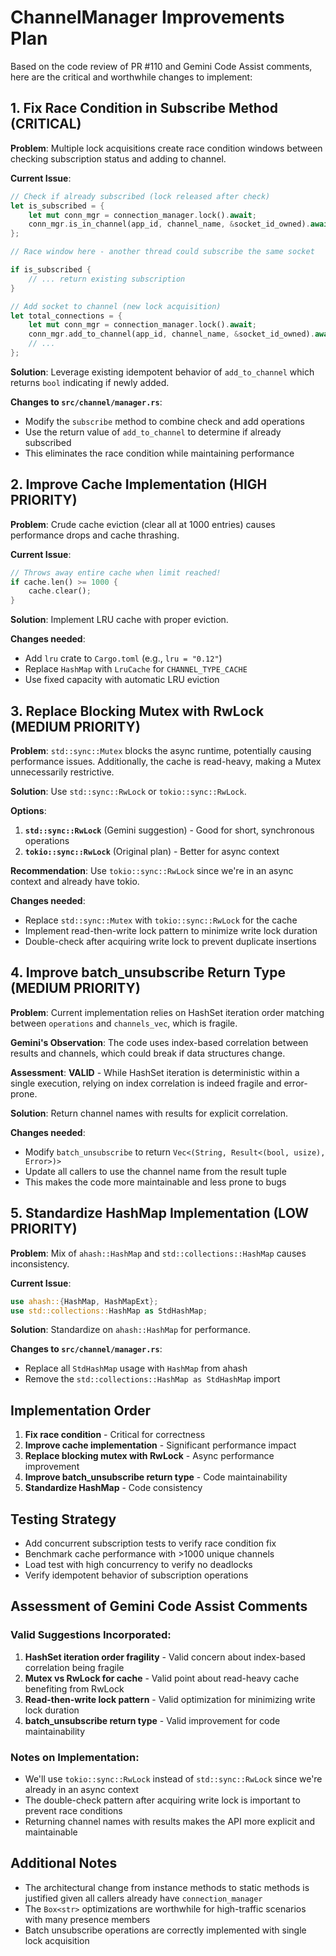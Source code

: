 # ChannelManager Improvements Plan

Based on the code review of PR #110 and Gemini Code Assist comments, here are the critical and worthwhile changes to implement:

## 1. Fix Race Condition in Subscribe Method (CRITICAL)

**Problem**: Multiple lock acquisitions create race condition windows between checking subscription status and adding to channel.

**Current Issue**:
```rust
// Check if already subscribed (lock released after check)
let is_subscribed = {
    let mut conn_mgr = connection_manager.lock().await;
    conn_mgr.is_in_channel(app_id, channel_name, &socket_id_owned).await?
};

// Race window here - another thread could subscribe the same socket

if is_subscribed {
    // ... return existing subscription
}

// Add socket to channel (new lock acquisition)
let total_connections = {
    let mut conn_mgr = connection_manager.lock().await;
    conn_mgr.add_to_channel(app_id, channel_name, &socket_id_owned).await?;
    // ...
};
```

**Solution**: Leverage existing idempotent behavior of `add_to_channel` which returns `bool` indicating if newly added.

**Changes to `src/channel/manager.rs`**:
- Modify the `subscribe` method to combine check and add operations
- Use the return value of `add_to_channel` to determine if already subscribed
- This eliminates the race condition while maintaining performance

## 2. Improve Cache Implementation (HIGH PRIORITY)

**Problem**: Crude cache eviction (clear all at 1000 entries) causes performance drops and cache thrashing.

**Current Issue**:
```rust
// Throws away entire cache when limit reached!
if cache.len() >= 1000 {
    cache.clear();
}
```

**Solution**: Implement LRU cache with proper eviction.

**Changes needed**:
- Add `lru` crate to `Cargo.toml` (e.g., `lru = "0.12"`)
- Replace `HashMap` with `LruCache` for `CHANNEL_TYPE_CACHE`
- Use fixed capacity with automatic LRU eviction

## 3. Replace Blocking Mutex with RwLock (MEDIUM PRIORITY)

**Problem**: `std::sync::Mutex` blocks the async runtime, potentially causing performance issues. Additionally, the cache is read-heavy, making a Mutex unnecessarily restrictive.

**Solution**: Use `std::sync::RwLock` or `tokio::sync::RwLock`.

**Options**:
1. **`std::sync::RwLock`** (Gemini suggestion) - Good for short, synchronous operations
2. **`tokio::sync::RwLock`** (Original plan) - Better for async context

**Recommendation**: Use `tokio::sync::RwLock` since we're in an async context and already have tokio.

**Changes needed**:
- Replace `std::sync::Mutex` with `tokio::sync::RwLock` for the cache
- Implement read-then-write lock pattern to minimize write lock duration
- Double-check after acquiring write lock to prevent duplicate insertions

## 4. Improve batch_unsubscribe Return Type (MEDIUM PRIORITY)

**Problem**: Current implementation relies on HashSet iteration order matching between `operations` and `channels_vec`, which is fragile.

**Gemini's Observation**: The code uses index-based correlation between results and channels, which could break if data structures change.

**Assessment**: **VALID** - While HashSet iteration is deterministic within a single execution, relying on index correlation is indeed fragile and error-prone.

**Solution**: Return channel names with results for explicit correlation.

**Changes needed**:
- Modify `batch_unsubscribe` to return `Vec<(String, Result<(bool, usize), Error>)>`
- Update all callers to use the channel name from the result tuple
- This makes the code more maintainable and less prone to bugs

## 5. Standardize HashMap Implementation (LOW PRIORITY)

**Problem**: Mix of `ahash::HashMap` and `std::collections::HashMap` causes inconsistency.

**Current Issue**:
```rust
use ahash::{HashMap, HashMapExt};
use std::collections::HashMap as StdHashMap;
```

**Solution**: Standardize on `ahash::HashMap` for performance.

**Changes to `src/channel/manager.rs`**:
- Replace all `StdHashMap` usage with `HashMap` from ahash
- Remove the `std::collections::HashMap as StdHashMap` import

## Implementation Order

1. **Fix race condition** - Critical for correctness
2. **Improve cache implementation** - Significant performance impact
3. **Replace blocking mutex with RwLock** - Async performance improvement
4. **Improve batch_unsubscribe return type** - Code maintainability
5. **Standardize HashMap** - Code consistency

## Testing Strategy

- Add concurrent subscription tests to verify race condition fix
- Benchmark cache performance with >1000 unique channels
- Load test with high concurrency to verify no deadlocks
- Verify idempotent behavior of subscription operations

## Assessment of Gemini Code Assist Comments

### Valid Suggestions Incorporated:
1. **HashSet iteration order fragility** - Valid concern about index-based correlation being fragile
2. **Mutex vs RwLock for cache** - Valid point about read-heavy cache benefiting from RwLock
3. **Read-then-write lock pattern** - Valid optimization for minimizing write lock duration
4. **batch_unsubscribe return type** - Valid improvement for code maintainability

### Notes on Implementation:
- We'll use `tokio::sync::RwLock` instead of `std::sync::RwLock` since we're already in an async context
- The double-check pattern after acquiring write lock is important to prevent race conditions
- Returning channel names with results makes the API more explicit and maintainable

## Additional Notes

- The architectural change from instance methods to static methods is justified given all callers already have `connection_manager`
- The `Box<str>` optimizations are worthwhile for high-traffic scenarios with many presence members
- Batch unsubscribe operations are correctly implemented with single lock acquisition
